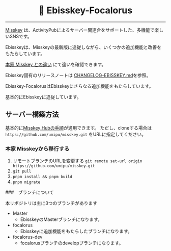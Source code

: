 <div align="center">

<h1>🦐 Ebisskey-Focalorus</h1>

---

</div>

[Misskey](https://github.com/misskey-dev/misskey) は、ActivityPubによるサーバー間連合をサポートした、多機能で楽しいSNSです。

Ebisskeyは、Misskeyの最新版に追従しながら、いくつかの追加機能と改善をもたらしています。

[本家 Misskey との違い](DIFFERENCE.md) にて違いを確認できます。

Ebisskey固有のリリースノートは [CHANGELOG-EBISSKEY.md](CHANGELOG-EBISSKEY.md)を参照。

Ebisskey-FocalorusはEbisskeyにさらなる追加機能をもたらしています。

基本的にEbisskeyに追従しています。
## サーバー構築方法

基本的に[Misskey Hubの手順](https://misskey-hub.net/docs/install/manual.html)が適用できます。
ただし、cloneする場合は `https://github.com/umipu/misskey.git` をURLに指定してください。

### 本家 Misskeyから移行する

1. リモートブランチのURLを変更する
  `git remote set-url origin https://github.com/umipu/misskey.git`
2. `git pull`
3. `pnpm install && pnpm build`
4. `pnpm migrate`

###　ブランチについて

本リポジトリは主に3つのブランチがあります

* Master
	* EbisskeyのMasterブランチになります。
* focalorus
	* Ebisskeyに追加機能をもたらしたブランチになります。
* focalorus-dev
	* focalorusブランチのdevelopブランチになります。
